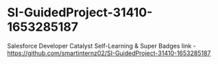 # SI-GuidedProject-31410-1653285187
Salesforce Developer Catalyst Self-Learning &amp; Super Badges
link - https://github.com/smartinternz02/SI-GuidedProject-31410-1653285187
